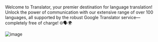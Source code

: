 Welcome to Translator, your premier destination for language translation! Unlock the power of communication
with our extensive range of over 100 languages, all supported by the robust Google Translator service—completely
free of charge! 🌐🗣️🌍

![image](https://github.com/damanimccaskie/translator-website/assets/47030714/d4b48b91-8b2a-4994-97c2-c1e6962d7b59)
